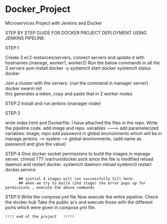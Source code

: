 # Docker_Project
Microservices Project with Jenkins and Docker


STEP BY STEP GUIDE FOR DOCKER PROJECT DEPLOYMENT USING JENKINS PIPELINE:

STEP:1 

Create 3 ec2-instances/servers, connect servers and update it with hostnames (manage, worker1, worker2)
Run the below commands in all the 3 servers 
    yum install docker -y
    systemctl start docker
    systemctl status docker

Join a cluster with the servers: {run the command in manager server}
    docker swarm init    
this generates a token, copy and paste that in 2 worker nodes

STEP:2 
 Install and run jenkins {manager node}

STEP:3 

write index.html and Dockerfile. I have attached the files in the repo.
 Write the pipeline code.
  add image and repo. variables   ---> add parameterized variables: image; repo
  add password in global environments which will be in manage jenkins --> system --> global environments. {add name as password and give the value}


  STEP:4 
  Give docker socket permissions to build the images in manage server.
          chmod 777 /var/run/docker.sock
   since the file is modified reload daemon and restart docker.
          systemctl daemon-reload
          systemctl restart docker.service

          ## initial 4 stages will run successfully till here. 
          ## when we try to build (2nd stage) the error pops up for permissions , execute the above commands


STEP:5 
 Write the compose.yml file
    Now execute the entire pipeline.
    Check the docker hub
    Take the public ip's and execute those with the different ports which were given in compose.yml file.


    !!!! end of the project   !!!!!
    
  
